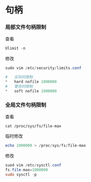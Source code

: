 # 句柄

### 局部文件句柄限制

查看

```powershell
Ulimit -n
```

修改

```powershell
sudo vim /etc/security/limits.conf

#   实际的限制
*   hard nofile 1000000
#   警告的限制
*   soft nofile 1000000 
```

### 全局文件句柄限制

查看

```
cat /proc/sys/fs/file-max
```

临时修改

```powershell
echo 1000000 > /proc/sys/fs/file-max
```

修改

```powershell
suod vim /etc/sysctl.conf
fs.file-max=1000000
sudo sysctl -p
```


